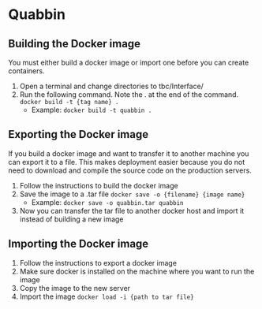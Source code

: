# Quabbin

## Building the Docker image
You must either build a docker image or import one before you can create containers.

1. Open a terminal and change directories to tbc/Interface/
2. Run the following command.  Note the . at the end of the command. ```docker build -t {tag name} .```
    * Example: ```docker build -t quabbin .```

## Exporting the Docker image
If you build a docker image and want to transfer it to another machine you can export it to a file.  This makes deployment easier because you do not need to download and compile the source code on the production servers.

1. Follow the instructions to build the docker image
2. Save the image to a .tar file ```docker save -o {filename} {image name}```
    * Example: ```docker save -o quabbin.tar quabbin```
3. Now you can transfer the tar file to another docker host and import it instead of building a new image

## Importing the Docker image
1. Follow the instructions to export a docker image
2. Make sure docker is installed on the machine where you want to run the image
3. Copy the image to the new server
4. Import the image ```docker load -i {path to tar file}```